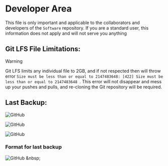 # Developer Area

This file is only important and applicable to the collaborators and developers of the `Software` repository. If you are a standard user, this information does not apply and will not serve you anything

## Git LFS File Limitations:

> [!WARNING]
>
> Git LFS limits any individual file to 2GB, and if not respected then will throw error `Size must be less than or equal to 2147483648: [422] Size must be less than or equal to 2147483648
`. This error will not disappear and mess up your pushes and pulls, and re-cloning the Git repository will be required.

## Last Backup:

![GitHub](https://img.shields.io/badge/1%3A%20Last%20Backup-07/04/2025%2021:01%20Gmaersoft42%20Laptop-blue) &nbsp;

![GitHub](https://img.shields.io/badge/2%3A%20Last%20Backup-07/04/2025%20COMPBC2) &nbsp;

![GitHub](https://img.shields.io/badge/3%3A%20Last%20Backup-Not%20Available-red) &nbsp;

### Format for last backup

![GitHub](https://img.shields.io/badge/#%3A%20Last%20Backup-Date(DD_MM_YYYY)%20time(hh_mm)%20PC%20Name) &nbsp;
